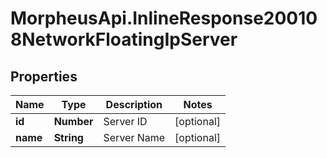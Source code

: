 # MorpheusApi.InlineResponse200108NetworkFloatingIpServer

## Properties

Name | Type | Description | Notes
------------ | ------------- | ------------- | -------------
**id** | **Number** | Server ID | [optional] 
**name** | **String** | Server Name | [optional] 


